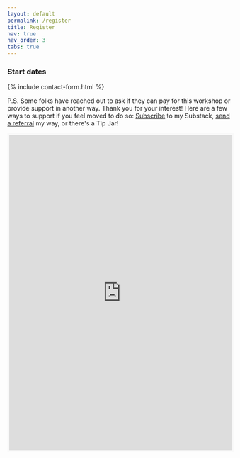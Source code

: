 ```yaml
---
layout: default
permalink: /register
title: Register
nav: true
nav_order: 3
tabs: true
---
```


### Start dates

{% include contact-form.html %}

P.S. Some folks have reached out to ask if they can pay for this workshop or provide support in another way. Thank you for your interest! Here are a few ways to support if you feel moved to do so: [Subscribe](https://tumbleweedpioneer.substack.com/) to my Substack, [send a referral](https://tumbleweedpioneer.com/services/) my way, or there's a Tip Jar!

<iframe id='kofiframe' src='https://ko-fi.com/tumbleweedpioneer/?hidefeed=true&widget=true&embed=true&preview=true' style='border:none;width:100%;padding:4px;background:#f9f9f9;' height='712' title='tumbleweedpioneer'></iframe>
